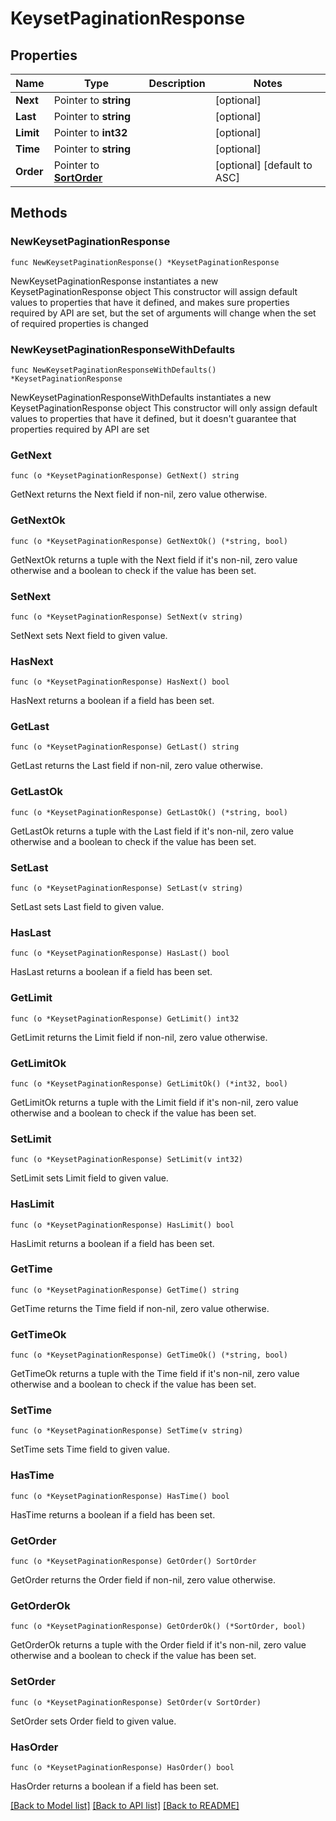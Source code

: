 # KeysetPaginationResponse

## Properties

Name | Type | Description | Notes
------------ | ------------- | ------------- | -------------
**Next** | Pointer to **string** |  | [optional] 
**Last** | Pointer to **string** |  | [optional] 
**Limit** | Pointer to **int32** |  | [optional] 
**Time** | Pointer to **string** |  | [optional] 
**Order** | Pointer to [**SortOrder**](SortOrder.md) |  | [optional] [default to ASC]

## Methods

### NewKeysetPaginationResponse

`func NewKeysetPaginationResponse() *KeysetPaginationResponse`

NewKeysetPaginationResponse instantiates a new KeysetPaginationResponse object
This constructor will assign default values to properties that have it defined,
and makes sure properties required by API are set, but the set of arguments
will change when the set of required properties is changed

### NewKeysetPaginationResponseWithDefaults

`func NewKeysetPaginationResponseWithDefaults() *KeysetPaginationResponse`

NewKeysetPaginationResponseWithDefaults instantiates a new KeysetPaginationResponse object
This constructor will only assign default values to properties that have it defined,
but it doesn't guarantee that properties required by API are set

### GetNext

`func (o *KeysetPaginationResponse) GetNext() string`

GetNext returns the Next field if non-nil, zero value otherwise.

### GetNextOk

`func (o *KeysetPaginationResponse) GetNextOk() (*string, bool)`

GetNextOk returns a tuple with the Next field if it's non-nil, zero value otherwise
and a boolean to check if the value has been set.

### SetNext

`func (o *KeysetPaginationResponse) SetNext(v string)`

SetNext sets Next field to given value.

### HasNext

`func (o *KeysetPaginationResponse) HasNext() bool`

HasNext returns a boolean if a field has been set.

### GetLast

`func (o *KeysetPaginationResponse) GetLast() string`

GetLast returns the Last field if non-nil, zero value otherwise.

### GetLastOk

`func (o *KeysetPaginationResponse) GetLastOk() (*string, bool)`

GetLastOk returns a tuple with the Last field if it's non-nil, zero value otherwise
and a boolean to check if the value has been set.

### SetLast

`func (o *KeysetPaginationResponse) SetLast(v string)`

SetLast sets Last field to given value.

### HasLast

`func (o *KeysetPaginationResponse) HasLast() bool`

HasLast returns a boolean if a field has been set.

### GetLimit

`func (o *KeysetPaginationResponse) GetLimit() int32`

GetLimit returns the Limit field if non-nil, zero value otherwise.

### GetLimitOk

`func (o *KeysetPaginationResponse) GetLimitOk() (*int32, bool)`

GetLimitOk returns a tuple with the Limit field if it's non-nil, zero value otherwise
and a boolean to check if the value has been set.

### SetLimit

`func (o *KeysetPaginationResponse) SetLimit(v int32)`

SetLimit sets Limit field to given value.

### HasLimit

`func (o *KeysetPaginationResponse) HasLimit() bool`

HasLimit returns a boolean if a field has been set.

### GetTime

`func (o *KeysetPaginationResponse) GetTime() string`

GetTime returns the Time field if non-nil, zero value otherwise.

### GetTimeOk

`func (o *KeysetPaginationResponse) GetTimeOk() (*string, bool)`

GetTimeOk returns a tuple with the Time field if it's non-nil, zero value otherwise
and a boolean to check if the value has been set.

### SetTime

`func (o *KeysetPaginationResponse) SetTime(v string)`

SetTime sets Time field to given value.

### HasTime

`func (o *KeysetPaginationResponse) HasTime() bool`

HasTime returns a boolean if a field has been set.

### GetOrder

`func (o *KeysetPaginationResponse) GetOrder() SortOrder`

GetOrder returns the Order field if non-nil, zero value otherwise.

### GetOrderOk

`func (o *KeysetPaginationResponse) GetOrderOk() (*SortOrder, bool)`

GetOrderOk returns a tuple with the Order field if it's non-nil, zero value otherwise
and a boolean to check if the value has been set.

### SetOrder

`func (o *KeysetPaginationResponse) SetOrder(v SortOrder)`

SetOrder sets Order field to given value.

### HasOrder

`func (o *KeysetPaginationResponse) HasOrder() bool`

HasOrder returns a boolean if a field has been set.


[[Back to Model list]](../README.md#documentation-for-models) [[Back to API list]](../README.md#documentation-for-api-endpoints) [[Back to README]](../README.md)


